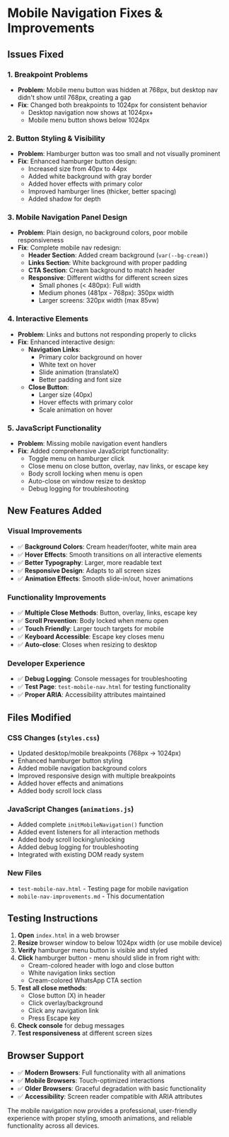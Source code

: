 # Mobile Navigation Fixes & Improvements

## Issues Fixed

### 1. **Breakpoint Problems**
- **Problem**: Mobile menu button was hidden at 768px, but desktop nav didn't show until 768px, creating a gap
- **Fix**: Changed both breakpoints to 1024px for consistent behavior
  - Desktop navigation now shows at 1024px+
  - Mobile menu button shows below 1024px

### 2. **Button Styling & Visibility**
- **Problem**: Hamburger button was too small and not visually prominent
- **Fix**: Enhanced hamburger button design:
  - Increased size from 40px to 44px
  - Added white background with gray border
  - Added hover effects with primary color
  - Improved hamburger lines (thicker, better spacing)
  - Added shadow for depth

### 3. **Mobile Navigation Panel Design**
- **Problem**: Plain design, no background colors, poor mobile responsiveness
- **Fix**: Complete mobile nav redesign:
  - **Header Section**: Added cream background (`var(--bg-cream)`)
  - **Links Section**: White background with proper padding
  - **CTA Section**: Cream background to match header
  - **Responsive**: Different widths for different screen sizes
    - Small phones (< 480px): Full width
    - Medium phones (481px - 768px): 350px width
    - Larger screens: 320px width (max 85vw)

### 4. **Interactive Elements**
- **Problem**: Links and buttons not responding properly to clicks
- **Fix**: Enhanced interactive design:
  - **Navigation Links**: 
    - Primary color background on hover
    - White text on hover
    - Slide animation (translateX)
    - Better padding and font size
  - **Close Button**: 
    - Larger size (40px)
    - Hover effects with primary color
    - Scale animation on hover

### 5. **JavaScript Functionality**
- **Problem**: Missing mobile navigation event handlers
- **Fix**: Added comprehensive JavaScript functionality:
  - Toggle menu on hamburger click
  - Close menu on close button, overlay, nav links, or escape key
  - Body scroll locking when menu is open
  - Auto-close on window resize to desktop
  - Debug logging for troubleshooting

## New Features Added

### Visual Improvements
- ✅ **Background Colors**: Cream header/footer, white main area
- ✅ **Hover Effects**: Smooth transitions on all interactive elements
- ✅ **Better Typography**: Larger, more readable text
- ✅ **Responsive Design**: Adapts to all screen sizes
- ✅ **Animation Effects**: Smooth slide-in/out, hover animations

### Functionality Improvements  
- ✅ **Multiple Close Methods**: Button, overlay, links, escape key
- ✅ **Scroll Prevention**: Body locked when menu open
- ✅ **Touch Friendly**: Larger touch targets for mobile
- ✅ **Keyboard Accessible**: Escape key closes menu
- ✅ **Auto-close**: Closes when resizing to desktop

### Developer Experience
- ✅ **Debug Logging**: Console messages for troubleshooting
- ✅ **Test Page**: `test-mobile-nav.html` for testing functionality
- ✅ **Proper ARIA**: Accessibility attributes maintained

## Files Modified

### CSS Changes (`styles.css`)
- Updated desktop/mobile breakpoints (768px → 1024px)
- Enhanced hamburger button styling
- Added mobile navigation background colors
- Improved responsive design with multiple breakpoints
- Added hover effects and animations
- Added body scroll lock class

### JavaScript Changes (`animations.js`)
- Added complete `initMobileNavigation()` function
- Added event listeners for all interaction methods
- Added body scroll locking/unlocking
- Added debug logging for troubleshooting
- Integrated with existing DOM ready system

### New Files
- `test-mobile-nav.html` - Testing page for mobile navigation
- `mobile-nav-improvements.md` - This documentation

## Testing Instructions

1. **Open** `index.html` in a web browser
2. **Resize** browser window to below 1024px width (or use mobile device)
3. **Verify** hamburger menu button is visible and styled
4. **Click** hamburger button - menu should slide in from right with:
   - Cream-colored header with logo and close button
   - White navigation links section
   - Cream-colored WhatsApp CTA section
5. **Test all close methods**:
   - Close button (X) in header
   - Click overlay/background
   - Click any navigation link
   - Press Escape key
6. **Check console** for debug messages
7. **Test responsiveness** at different screen sizes

## Browser Support

- ✅ **Modern Browsers**: Full functionality with all animations
- ✅ **Mobile Browsers**: Touch-optimized interactions
- ✅ **Older Browsers**: Graceful degradation with basic functionality
- ✅ **Accessibility**: Screen reader compatible with ARIA attributes

The mobile navigation now provides a professional, user-friendly experience with proper styling, smooth animations, and reliable functionality across all devices.
